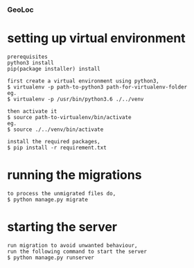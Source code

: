### GeoLoc

# setting up virtual environment
    
    prerequisites 
    python3 install
    pip(package installer) install

    first create a virtual environment using python3, 
    $ virtualenv -p path-to-python3 path-for-virtualenv-folder
    eg.
    $ virtualenv -p /usr/bin/python3.6 ./../venv

    then activate it
    $ source path-to-virtualenv/bin/activate
    eg. 
    $ source ./../venv/bin/activate

    install the required packages,
    $ pip install -r requirement.txt


# running the migrations

    to process the unmigrated files do,
    $ python manage.py migrate


# starting the server

    run migration to avoid unwanted behaviour,
    run the following command to start the server
    $ python manage.py runserver
